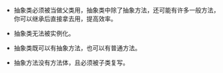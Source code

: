 - 抽象类必须被当做父类用，抽象类中除了抽象方法，还可能有许多一般方法，你可以继承后直接拿去用，提高效率。

- 抽象类无法被实例化。
- 抽象类既可以有抽象方法，也可以有普通方法。
- 抽象方法没有方法体，且必须被子类复写。

